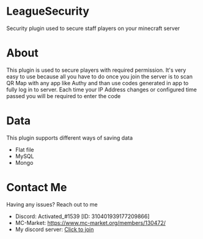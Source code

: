 # LeagueSecurity
Security plugin used to secure staff players on your minecraft server

# About
This plugin is used to secure players with required permission. It's very easy to use because all you have to do once you join the server is to scan QR Map with any app like Authy and than use codes generated in app to fully log in to server. 
Each time your IP Address changes or configured time passed you will be required to enter the code

# Data
This plugin supports different ways of saving data
* Flat file 
* MySQL
* Mongo

# Contact Me
Having any issues? Reach out to me
* Discord: Activated_#1539 [ID: 310401939177209866]
* MC-Market: https://www.mc-market.org/members/130472/
* My discord server: [Click to join](https://discord.com/invite/kFUqPAj)
